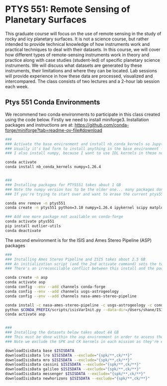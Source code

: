# PTYS 551: Remote Sensing of Planetary Surfaces

This graduate course will focus on the use of remote sensing in the study of rocky and icy planetary surfaces.  It is not a science course, but rather intended to provide technical knowledge of how instruments work and practical techniques to deal with their datasets. In this course, we will cover how different types of remote-sensing instruments work in theory and practice along with case studies (student-led) of specific planetary science instruments.  We will discuss what datasets are generated by these instruments, their limitations and where they can be located.  Lab sessions will provide experience in how these data are processed, visualized and intercompared. The class consists of two lectures and a 2-hour lab session each week.

## Ptys 551 Conda Environments
We recommend two conda environments to participate in this class created using the code below.
Firstly we need to install miniforge3. Installation packages and instructions are at: https://github.com/conda-forge/miniforge?tab=readme-ov-file#download

```bash
###
### Activate the base environment and install nb_conda_kernels so Jupyter Notebook can be run and can find your other environments
### Usually it's bad form to install anything in the base environment - but nb_conda_kernels is an exception.
### I also install numpy, because I want to use IDL kernels in these notebooks sometimes

conda activate
conda install nb_conda_kernels numpy=1.26.4


###
### Installing packages for PTYS551 takes about 1 GB
### Note the numpy version has to be the older one... many packages don't support 2.0 yet
### If you're trying to start over and want to erase the current ptys551 environment then run the first command too (it's harmless to run if the environment doesn't exist)

conda env remove -n ptys551
conda create -n ptys551 python=3.10 numpy=1.26.4 ipykernel scipy matplotlib scikit-learn spiceypy proj gmt gdal pandas rasterio tqdm spectral glob2 pyqt jupyterlab

### Add one more package not available on conda-forge
conda activate ptys551
pip install outlier-utils                                                                                                                                                                                           
conda deactivate
```

The second environment is for the ISIS and Ames Stereo Pipeline (ASP) packages

```bash
###
### Installing Ames Stereo Pipeline and ISIS takes about 2.5 GB
### An initialization script (and the 2nd activate command) sets the two environment variables needed: $ISISROOT and $ISISDATA
### There's an irreconcilable conflict between this install and the packages in the ptys551 environment so it needs to be separate for now

conda create -n asp
conda activate asp
conda config --env --add channels conda-forge
conda config --env --add channels usgs-astrogeology
conda config --env --add channels nasa-ames-stereo-pipeline

conda install -c nasa-ames-stereo-pipeline -c usgs-astrogeology -c conda-forge stereo-pipeline==3.3.0
python $CONDA_PREFIX/scripts/isisVarInit.py --data-dir=/Users/shane/ISISDATA
conda activate asp


###
### Installing the datasets below takes about 44 GB
### This must be done within the asp environment in order to access the downloadIsisData program
### Note we exclude the SPK and CK kernels in each mission as they're enormous

downloadIsisData base $ISISDATA 
downloadIsisData lro $ISISDATA --exclude="{spk/**,ck/**}"
downloadIsisData mro $ISISDATA --exclude="{spk/**,ck/**}"
downloadIsisData cassini $ISISDATA --exclude="{spk/**,ck/**}"
downloadIsisData galileo $ISISDATA --exclude="{spk/**,ck/**}"
downloadIsisData messenger $ISISDATA --exclude="{spk/**,ck/**}"
downloadIsisData newhorizons $ISISDATA --exclude="{spk/**,ck/**}"
```
